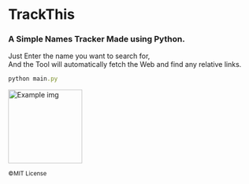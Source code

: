 # TrackThis

### A Simple Names Tracker Made using Python.

Just Enter the name you want to search for,    
And the Tool will automatically fetch the Web and find any relative links.

```ruby
python main.py
```

<div>
  <img src="https://im4.ezgif.com/tmp/ezgif-4-3e90b76c72.gif" width="150" height="150" alt='Example img'>
</div>




<small>©MIT License</small>